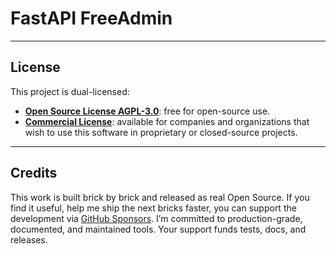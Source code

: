 # FastAPI FreeAdmin


---

## License

This project is dual-licensed:

- **[Open Source License AGPL-3.0](LICENSE)**: free for open-source use.
- **[Commercial License](COMMERCIAL-LICENSE.md)**: available for companies and organizations that wish to use this software in proprietary or closed-source projects.

---

## Credits

This work is built brick by brick and released as real Open Source.  If you find it useful, help me ship the next bricks faster, you can support the development via [GitHub Sponsors](https://github.com/sponsors/your-username).
I’m committed to production-grade, documented, and maintained tools.  Your support funds tests, docs, and releases.

